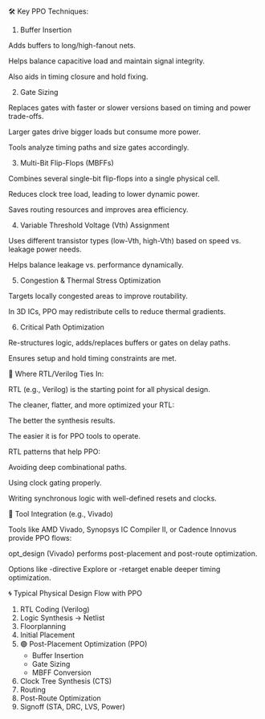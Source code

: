 🛠️ Key PPO Techniques:
1. Buffer Insertion

Adds buffers to long/high-fanout nets.

Helps balance capacitive load and maintain signal integrity.

Also aids in timing closure and hold fixing.

2. Gate Sizing

Replaces gates with faster or slower versions based on timing and power trade-offs.

Larger gates drive bigger loads but consume more power.

Tools analyze timing paths and size gates accordingly.

3. Multi-Bit Flip-Flops (MBFFs)

Combines several single-bit flip-flops into a single physical cell.

Reduces clock tree load, leading to lower dynamic power.

Saves routing resources and improves area efficiency.

4. Variable Threshold Voltage (Vth) Assignment

Uses different transistor types (low-Vth, high-Vth) based on speed vs. leakage power needs.

Helps balance leakage vs. performance dynamically.

5. Congestion & Thermal Stress Optimization

Targets locally congested areas to improve routability.

In 3D ICs, PPO may redistribute cells to reduce thermal gradients.

6. Critical Path Optimization

Re-structures logic, adds/replaces buffers or gates on delay paths.

Ensures setup and hold timing constraints are met.

🧩 Where RTL/Verilog Ties In:

RTL (e.g., Verilog) is the starting point for all physical design.

The cleaner, flatter, and more optimized your RTL:

The better the synthesis results.

The easier it is for PPO tools to operate.

RTL patterns that help PPO:

Avoiding deep combinational paths.

Using clock gating properly.

Writing synchronous logic with well-defined resets and clocks.

🔧 Tool Integration (e.g., Vivado)

Tools like AMD Vivado, Synopsys IC Compiler II, or Cadence Innovus provide PPO flows:

opt_design (Vivado) performs post-placement and post-route optimization.

Options like -directive Explore or -retarget enable deeper timing optimization.

🌀 Typical Physical Design Flow with PPO
1. RTL Coding (Verilog)
2. Logic Synthesis → Netlist
3. Floorplanning
4. Initial Placement
5. 🟢 Post-Placement Optimization (PPO)
   - Buffer Insertion
   - Gate Sizing
   - MBFF Conversion
6. Clock Tree Synthesis (CTS)
7. Routing
8. Post-Route Optimization
9. Signoff (STA, DRC, LVS, Power)